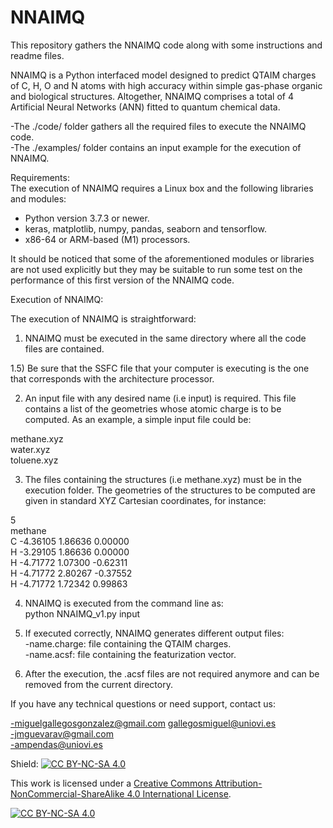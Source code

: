 # NNAIMQ
This repository gathers the NNAIMQ code along with some instructions and readme files.

NNAIMQ is a Python interfaced model designed to predict QTAIM charges of C, H, O and N atoms with high accuracy within simple gas-phase organic and biological structures. Altogether, NNAIMQ comprises a total of 4 Artificial Neural Networks (ANN) fitted to quantum chemical data.  

-The ./code/ folder gathers all the required files to execute the NNAIMQ code.   
-The ./examples/ folder contains an input example for the execution of NNAIMQ.  

Requirements:  
The execution of NNAIMQ requires a Linux box and the following libraries and modules:

- Python version 3.7.3 or newer.  
- keras, matplotlib, numpy, pandas, seaborn and tensorflow.  
- x86-64 or ARM-based (M1) processors.

It should be noticed that some of the aforementioned modules or libraries are not used explicitly but they may be suitable to run some test on the performance of this first version of the NNAIMQ code.

Execution of NNAIMQ:

The execution of NNAIMQ is straightforward:

1) NNAIMQ must be executed in the same directory where all the code files are contained.

1.5) Be sure that the SSFC file that your computer is executing is the one that corresponds with the architecture processor.

2) An input file with any desired name (i.e input) is required. This file contains a list of the geometries whose atomic charge is to be computed. As an example, a simple input file could be:

methane.xyz  
water.xyz  
toluene.xyz  

3) The files containing the structures (i.e methane.xyz) must be in the execution folder. The geometries of the structures to be computed are given in standard XYZ Cartesian coordinates, for instance:

5  
methane  
C -4.36105 1.86636  0.00000  
H -3.29105 1.86636  0.00000  
H -4.71772 1.07300 -0.62311  
H -4.71772 2.80267 -0.37552  
H -4.71772 1.72342  0.99863  

4) NNAIMQ is executed from the command line as:  
   python NNAIMQ_v1.py input

5) If executed correctly, NNAIMQ generates different output files:  
-name.charge: file containing the QTAIM charges.  
-name.acsf: file containing the featurization vector.  

6) After the execution, the .acsf files are not required anymore and can be removed from the current directory.

If you have any technical questions or need support, contact us:  

-miguelgallegosgonzalez@gmail.com gallegosmiguel@uniovi.es  
-jmguevarav@gmail.com  
-ampendas@uniovi.es  


Shield: [![CC BY-NC-SA 4.0][cc-by-nc-sa-shield]][cc-by-nc-sa]

This work is licensed under a
[Creative Commons Attribution-NonCommercial-ShareAlike 4.0 International License][cc-by-nc-sa].

[![CC BY-NC-SA 4.0][cc-by-nc-sa-image]][cc-by-nc-sa]

[cc-by-nc-sa]: http://creativecommons.org/licenses/by-nc-sa/4.0/
[cc-by-nc-sa-image]: https://licensebuttons.net/l/by-nc-sa/4.0/88x31.png
[cc-by-nc-sa-shield]: https://img.shields.io/badge/License-CC%20BY--NC--SA%204.0-lightgrey.svg
